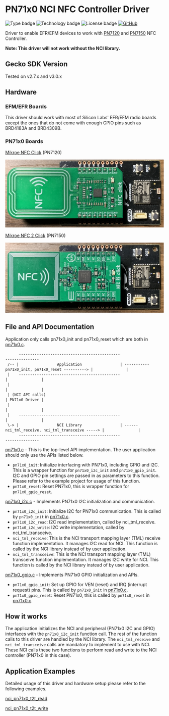 # PN71x0 NCI NFC Controller Driver
![Type badge](https://img.shields.io/badge/dynamic/json?url=https://raw.githubusercontent.com/SiliconLabs/application_examples_ci/master/hardware_drivers/nfc_pn71x0_common.json&label=Type&query=type&color=green)
![Technology badge](https://img.shields.io/badge/dynamic/json?url=https://raw.githubusercontent.com/SiliconLabs/application_examples_ci/master/hardware_drivers/nfc_pn71x0_common.json&label=Technology&query=technology&color=green)
![License badge](https://img.shields.io/badge/dynamic/json?url=https://raw.githubusercontent.com/SiliconLabs/application_examples_ci/master/hardware_drivers/nfc_pn71x0_common.json&label=License&query=license&color=green)
[![GitHub](https://img.shields.io/badge/Mikroe-NFC%20CLICK-green)](https://www.mikroe.com/nfc-click)

Driver to enable EFR/EFM devices to work with [PN7120](https://www.nxp.com/products/rfid-nfc/nfc-hf/nfc-readers/nfc-controller-with-integrated-firmware-and-nci-interface-for-home-appliances:PN7120) and [PN7150](https://www.nxp.com/products/rfid-nfc/nfc-hf/nfc-readers/high-performance-nfc-controller-with-integrated-firmware-for-smart-devices:PN7150) NFC Controller.

**Note: This driver will not work without the NCI library.**

## Gecko SDK Version

Tested on v2.7.x and v3.0.x

## Hardware

### EFM/EFR Boards
This driver should work with most of Silicon Labs' EFR/EFM radio boards except the ones that do not come with enough GPIO pins such as BRD4183A and BRD4309B. 

### PN71x0 Boards

[Mikroe NFC Click](https://www.mikroe.com/nfc-click) (PN7120)

<img src="doc/images/brd4314a_nfc_click.jpg" width="600">

[Mikroe NFC 2 Click](https://www.mikroe.com/nfc-2-click) (PN7150)

<img src="doc/images/brd4314a_nfc_2_click.jpg" width="600">

## File and API Documentation

Application only calls pn71x0_init and pn71x0_reset which are both in [pn71x0.c](src/pn71x0.c).

```
      ---------------------------------------------                                                     ---------------
 /-- |                 Application                 | ----------- pn71x0_init, pn71x0_reset ----------> |               |
 |    ---------------------------------------------                                                    |               |
 |                                                                                                     |               |
 | (NCI API calls)                                                                                     | PN71x0 Driver |
 |                                                                                                     |               |
 |    ---------------------------------------------                                                    |               |
 \-> |                 NCI Library                 | ------ nci_tml_receive, nci_tml_transceive -----> |               |
      ---------------------------------------------                                                     ---------------
```

[pn71x0.c](src/pn71x0.c) - This is the top-level API implementation. The user application should only use the APIs listed below.
- `pn71x0_init`: Initialize interfacing with PN71x0, including GPIO and I2C. This is a wrapper function for `pn71x0_i2c_init` and `pn71x0_gpio_init`. I2C and GPIO pin settings are passed in as parameters to this function. Please refer to the example project for usage of this function.
- `pn71x0_reset`: Reset PN71x0, this is wrapper function for `pn71x0_gpio_reset`.

[pn71x0_i2c.c](src/pn71x0_i2c.c) - Implements PN71x0 I2C initialization and communication.
- `pn71x0_i2c_init`: Initialize I2C for PN71x0 communication. This is called by `pn71x0_init` in [pn71x0.c](src/pn71x0.c).
- `pn71x0_i2c_read`: I2C read implementation, called by nci_tml_receive.
- `pn71x0_i2c_write`: I2C write implementation, called by nci_tml_transceive.
- `nci_tml_receive`: This is the NCI transport mapping layer (TML) receive function implementation. It manages I2C read for NCI. This function is called by the NCI library instead of by user application.
- `nci_tml_transceive`: This is the NCI transport mapping layer (TML) transceive function implementation. It manages I2C write for NCI. This function is called by the NCI library instead of by user application.

[pn71x0_gpio.c](src/pn71x0_gpio.c) - Implements PN71x0 GPIO initialization and APIs.
- `pn71x0_gpio_init`: Set up GPIO for VEN (reset) and IRQ (interrupt request) pins. This is called by `pn71x0_init` in [pn71x0.c](src/pn71x0.c).
- `pn71x0_gpio_reset`: Reset PN71x0, this is called by `pn71x0_reset` in [pn71x0.c](src/pn71x0.c).

## How it works

The application initializes the NCI and peripheral (PN71x0 I2C and GPIO) interfaces with the `pn71x0_i2c_init` function call. The rest of the function calls to this driver are handled by the NCI library. The `nci_tml_receive` and `nci_tml_transceive` calls are mandatory to implement to use with NCI. These NCI calls these two functions to perform read and write to the NCI controller (PN71x0 in this case).

## Application Examples

Detailed usage of this driver and hardware setup please refer to the following examples.

[nci_pn71x0_t2t_read]()

[nci_pn71x0_t2t_write]()
